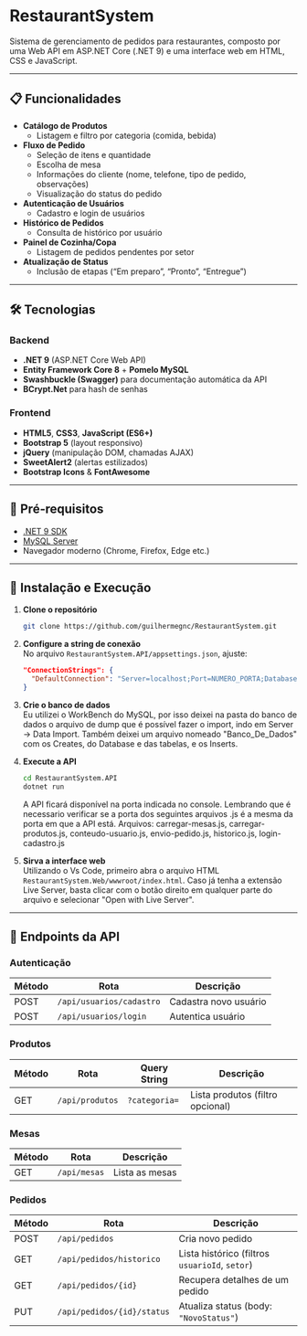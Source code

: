 # RestaurantSystem

Sistema de gerenciamento de pedidos para restaurantes, composto por uma Web API em ASP.NET Core (.NET 9) e uma interface web em HTML, CSS e JavaScript.

---

## 📋 Funcionalidades

- **Catálogo de Produtos**  
  - Listagem e filtro por categoria (comida, bebida)
- **Fluxo de Pedido**  
  - Seleção de itens e quantidade  
  - Escolha de mesa  
  - Informações do cliente (nome, telefone, tipo de pedido, observações)  
  - Visualização do status do pedido  
- **Autenticação de Usuários**  
  - Cadastro e login de usuários  
- **Histórico de Pedidos**  
  - Consulta de histórico por usuário  
- **Painel de Cozinha/Copa**  
  - Listagem de pedidos pendentes por setor  
- **Atualização de Status**  
  - Inclusão de etapas (“Em preparo”, “Pronto”, “Entregue”)

---

## 🛠 Tecnologias

### Backend
- **.NET 9** (ASP.NET Core Web API)  
- **Entity Framework Core 8** + **Pomelo MySQL**  
- **Swashbuckle (Swagger)** para documentação automática da API  
- **BCrypt.Net** para hash de senhas  

### Frontend
- **HTML5**, **CSS3**, **JavaScript (ES6+)**  
- **Bootstrap 5** (layout responsivo)  
- **jQuery** (manipulação DOM, chamadas AJAX)  
- **SweetAlert2** (alertas estilizados)  
- **Bootstrap Icons** & **FontAwesome**  

---

## 🚀 Pré‑requisitos

- [.NET 9 SDK](https://dotnet.microsoft.com/download/dotnet/9.0)  
- [MySQL Server](https://dev.mysql.com/downloads/)  
- Navegador moderno (Chrome, Firefox, Edge etc.)

---

## 🔧 Instalação e Execução

1. **Clone o repositório**
   ```bash
   git clone https://github.com/guilhermegnc/RestaurantSystem.git
   ```
2. **Configure a string de conexão**  
   No arquivo `RestaurantSystem.API/appsettings.json`, ajuste:
   ```json
   "ConnectionStrings": {
     "DefaultConnection": "Server=localhost;Port=NUMERO_PORTA;Database=restaurante;User=SEU_USUARIO;Password=SUA_SENHA;"
   }
   ```
3. **Crie o banco de dados**  
   Eu utilizei o WorkBench do MySQL, por isso deixei na pasta do banco de dados
   o arquivo de dump que é possível fazer o import, indo em Server -> Data Import.
   Também deixei um arquivo nomeado "Banco_De_Dados" com os Creates, do Database e das tabelas, e os Inserts.

4. **Execute a API**  
   ```bash
   cd RestaurantSystem.API
   dotnet run
   ```
   A API ficará disponível na porta indicada no console.
   Lembrando que é necessario verificar se a porta dos seguintes arquivos .js é a mesma da porta em que a API está.
   Arquivos: carregar-mesas.js, carregar-produtos.js, conteudo-usuario.js, envio-pedido.js, historico.js, login-cadastro.js 

5. **Sirva a interface web**  
   Utilizando o Vs Code, primeiro abra o arquivo HTML `RestaurantSystem.Web/wwwroot/index.html`. 
   Caso já tenha a extensão Live Server, basta clicar com o botão direito em qualquer parte do arquivo e selecionar "Open with Live Server".

   
---

## 📡 Endpoints da API

### Autenticação
| Método | Rota                         | Descrição                  |
| ------ | ---------------------------- | -------------------------- |
| POST   | `/api/usuarios/cadastro`     | Cadastra novo usuário      |
| POST   | `/api/usuarios/login`        | Autentica usuário          |

### Produtos
| Método | Rota                    | Query String      | Descrição                             |
| ------ | ----------------------- | ----------------- | ------------------------------------- |
| GET    | `/api/produtos`         | `?categoria=`     | Lista produtos (filtro opcional)      |

### Mesas
| Método | Rota              | Descrição                       |
| ------ | ----------------- | ------------------------------- |
| GET    | `/api/mesas`      | Lista as mesas                  |

### Pedidos
| Método | Rota                                  | Descrição                                      |
| ------ | ------------------------------------- | ---------------------------------------------- |
| POST   | `/api/pedidos`                        | Cria novo pedido                               |
| GET    | `/api/pedidos/historico`              | Lista histórico (filtros `usuarioId`, `setor`) |
| GET    | `/api/pedidos/{id}`                   | Recupera detalhes de um pedido                 |
| PUT    | `/api/pedidos/{id}/status`            | Atualiza status (body: `"NovoStatus"`)         |

```
